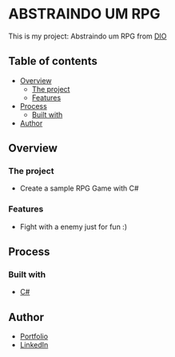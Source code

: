 # ABSTRAINDO UM RPG

This is my project: Abstraindo um RPG from [DIO](https://web.dio.me)

## Table of contents

- [Overview](#overview)
  - [The project](#the-project)
  - [Features](#features)
- [Process](#process)
  - [Built with](#built-with)
- [Author](#author)

## Overview

### The project

- Create a sample RPG Game with C#

### Features

- Fight with a enemy just for fun :)

## Process

### Built with

- [C#](https://docs.microsoft.com/pt-br/dotnet/csharp/)

## Author

- [Portfolio](https://ruanheleno.github.io)
- [LinkedIn](https://www.linkedin.com/in/ruanheleno/)